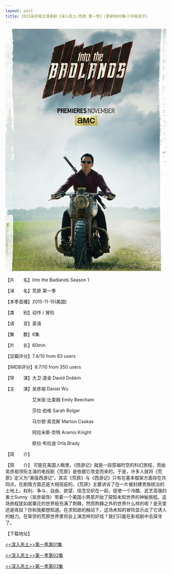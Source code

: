 ```yaml
---
layout: post
title: 2015吴彦祖主演美剧《深入恶土/荒原 第一季》(更新到03集)[中英双字]
---
```



![sret](https://raw.githubusercontent.com/daniel163/daniel163.github.io/master/images/meiju/sret/sret.jpg)

【片　　名】Into the Badlands Season 1

【译　　名】荒原 第一季

【本季首播】2015-11-15(美国)

【类　　别】动作 / 冒险

【语　　言】英语

【集　　数】6集

【片　　长】60min

【豆瓣评分】7.4/10 from 83 users

【IMDB评分】8.7/10 from 350 users

【导　　演】大卫·道金 David Dobkin

【主　　演】吴彦祖 Daniel Wu

　　　　　　艾米丽·比查姆 Emily Beecham

　　　　　　莎拉·伯格 Sarah Bolger

　　　　　　马尔顿·索克斯 Marton Csokas　

　　　　　　阿拉米斯·奈特 Aramis Knight

　　　　　　欧拉·布拉迪 Orla Brady　　　　　　

【简　　介】　　　　

【简　　介】
 可能在美国人眼里，《西游记》就是一段穿越时空的科幻旅程，而由吴彦祖领衔主演的电视剧《荒原》是依据它改变而来的。于是，许多人就将《荒原》定义为“美版西游记”。其实《荒原》与《西游记》只有在基本框架方面存在共同点，在剧情方面还是大相径庭的。《荒原》主要讲诉了在一片被封建贵族统治的土地上，权利、争斗、自由、欲望、信念交织在一起，促使一个冷酷、武艺高强的勇士Sunny（吴彦祖饰）带着一个美国小男孩开始了探知未知世界的神秘旅程。这场旅程犹如罂粟花的世界般充满了荆棘，然而荆棘之外的世界什么样的呢？是天堂还是炼狱？你和我都想知道。在求知欲的触动下，这场未知的冒险显示出了它诱人的魅力。在架空的荒原世界里将会上演怎样的好戏？我们只能在影视剧中去探寻了。




【下载地址】


[<<深入恶土>>第一季第01集](ftp://a:a@dq.dl1234.com:8006/[电影天堂www.dy2018.com]荒原第一季第01集[中英双字].mkv) 


[<<深入恶土>>第一季第02集](ftp://b:b@dq.dl1234.com:8006/[电影天堂www.dy2018.com]荒原第一季第02集[中英双字].mkv)


[<<深入恶土>>第一季第03集](ftp://c:c@dq.dl1234.com:8006/[电影天堂www.dy2018.com]荒原第一季第03集[中英双字].mkv)

